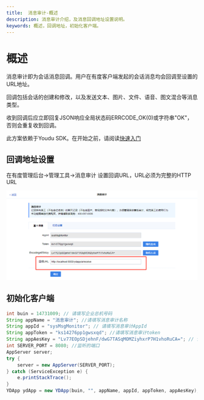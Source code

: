 ```yaml
---
title:  消息审计-概述
description: 消息审计介绍，及消息回调地址设置说明。
keywords: 概述，回调地址，初始化客户端。
---
```


# 概述

消息审计即为会话消息回调。用户在有度客户端发起的会话消息均会回调至设置的URL地址。

回调包括会话的创建和修改，以及发送文本、图片、文件、语音、图文混合等消息类型。

收到回调后应立即回复JSON响应全局状态码ERRCODE_OK(0)或字符串"OK"，否则会重复收到回调。

此方案依赖于Youdu SDK。在开始之前，请阅读[快速入门](https://youdu.im/api/quickstart.html)

## 回调地址设置

在有度管理后台->管理工具->消息审计 设置回调URL，URL必须为完整的HTTP URL

![img](res/b01_00026/100811.png)

## 初始化客户端

```java
int buin = 14731009; // 请填写企业总机号码
String appName = "消息审计"; //请填写消息审计名称
String appId = "sysMsgMonitor"; // 请填写消息审计AppId
String appToken = "ks14276pp1gwsxqd"; //请填写消息审计token
String appAesKey = "Lv77EOpSDjehnF/dwG7TASqMOMZiyhxrP7H1vhoRuCA="; // 请填写消息审计EncodingAesKey
int SERVER_PORT = 8080; //监听的端口
AppServer server;
try {
    server = new AppServer(SERVER_PORT);
} catch (ServiceException e) {
    e.printStackTrace();
}
YDApp ydApp = new YDApp(buin, "", appName, appId, appToken, appAesKey);
```